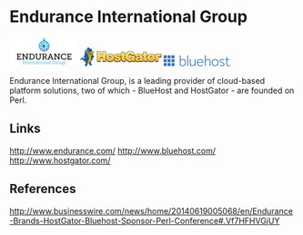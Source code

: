 Endurance International Group
=============================

![Endurance Logo](/images/endurance.jpg "Endurance Logo")
![Hostgator Logo](/images/endurance-hostgator.png "Hostgator Logo")
![Bluehost Logo](/images/endurance-bluehost.png "Bluehost Logo")

Endurance International Group, is a leading provider of cloud-based platform solutions, two of which - BlueHost and HostGator - are founded on Perl.


Links
-----
http://www.endurance.com/
http://www.bluehost.com/
http://www.hostgator.com/

References
----------
http://www.businesswire.com/news/home/20140619005068/en/Endurance-Brands-HostGator-Bluehost-Sponsor-Perl-Conference#.Vf7HFHVGjUY

